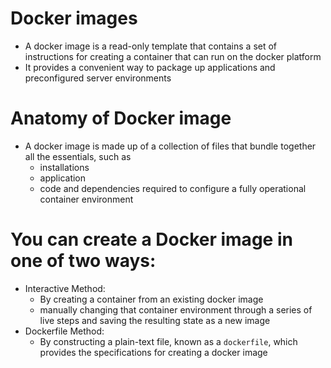 # Docker images
- A docker image is a read-only template that contains a set of instructions for creating a container that can run on the docker platform
- It provides a convenient way to package up applications and preconfigured server environments

# Anatomy of Docker image
- A docker image is made up of a collection of files that bundle together all the essentials, such as
  * installations
  * application
  * code and dependencies required to configure a fully operational container environment

# You can create a Docker image in one of two ways:
  * Interactive Method:
    - By creating a container from an existing docker image
    - manually changing that container environment through a series of live steps and saving the resulting state as a new image
  * Dockerfile Method:
    - By constructing a plain-text file, known as a `dockerfile`, which provides the specifications for creating a docker image
